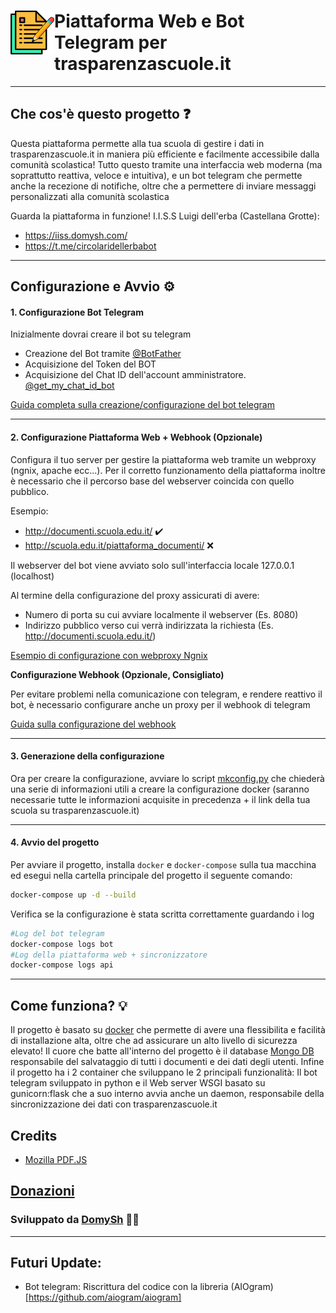 <h1><img align="left" src="doc/icon.png" width="70">Piattaforma Web e Bot Telegram per trasparenzascuole.it</h1>

---

## Che cos'è questo progetto ❓
Questa piattaforma permette alla tua scuola di gestire i dati in trasparenzascuole.it in maniera più efficiente e facilmente accessibile dalla comunità scolastica! Tutto questo tramite una interfaccia web moderna (ma soprattutto reattiva, veloce e intuitiva), e un bot telegram che permette anche la recezione di notifiche, oltre che a permettere di inviare messaggi personalizzati alla comunità scolastica

Guarda la piattaforma in funzione! I.I.S.S Luigi dell'erba (Castellana Grotte):
- https://iiss.domysh.com/
- https://t.me/circolaridellerbabot

--- 

## Configurazione e Avvio ⚙️

#### 1. Configurazione Bot Telegram

Inizialmente dovrai creare il bot su telegram
- Creazione del Bot tramite [@BotFather](https://t.me/BotFather)
- Acquisizione del Token del BOT
- Acquisizione del Chat ID dell'account amministratore. [@get_my_chat_id_bot](https://t.me/get_my_chat_id_bot)

[Guida completa sulla creazione/configurazione del bot telegram](doc/BOTTELEGRAM.md)

--- 

#### 2. Configurazione Piattaforma Web + Webhook (Opzionale)

Configura il tuo server per gestire la piattaforma web tramite un webproxy (ngnix, apache ecc...).
Per il corretto funzionamento della piattaforma inoltre è necessario che il percorso base del webserver coincida con quello pubblico.

Esempio:
- http://documenti.scuola.edu.it/ ✔️
- http://scuola.edu.it/piattaforma_documenti/ ❌

Il webserver del bot viene avviato solo sull'interfaccia locale 127.0.0.1 (localhost)

Al termine della configurazione del proxy assicurati di avere:
- Numero di porta su cui avviare localmente il webserver (Es. 8080)
- Indirizzo pubblico verso cui verrà indirizzata la richiesta (Es. http://documenti.scuola.edu.it/)

[Esempio di configurazione con webproxy Ngnix](doc/NGNIX_CONFIG.md)

<b>Configurazione Webhook (Opzionale, Consigliato)</b>

Per evitare problemi nella comunicazione con telegram, e rendere reattivo il bot, è necessario configurare anche un proxy per il webhook di telegram

[Guida sulla configurazione del webhook](doc/TG_WEBHOOK.md)

---

#### 3. Generazione della configurazione

Ora per creare la configurazione, avviare lo script [mkconfig.py](./mkconfig.py) che chiederà una serie di informazioni utili a creare la configurazione docker (saranno necessarie tutte le informazioni acquisite in precedenza + il link della tua scuola su trasparenzascuole.it)

---

#### 4. Avvio del progetto

Per avviare il progetto, installa `docker` e `docker-compose` sulla tua macchina ed esegui nella cartella principale del progetto il seguente comando:
```bash
docker-compose up -d --build
```
Verifica se la configurazione è stata scritta correttamente guardando i log
```bash
#Log del bot telegram
docker-compose logs bot
#Log della piattaforma web + sincronizzatore
docker-compose logs api
```

---

## Come funziona? 💡

Il progetto è basato su [docker](https://www.docker.com/) che permette di avere una flessibilita e facilità di installazione alta, oltre che ad assicurare un alto livello di sicurezza elevato! Il cuore che batte all'interno del progetto è il database [Mongo DB](https://www.mongodb.com/) responsabile del salvataggio di tutti i documenti e dei dati degli utenti. Infine il progetto ha i 2 container che sviluppano le 2 principali funzionalità: Il bot telegram sviluppato in python e il Web server WSGI basato su gunicorn:flask che a suo interno avvia anche un daemon, responsabile della sincronizzazione dei dati con trasparenzascuole.it

## Credits
- [Mozilla PDF.JS](https://mozilla.github.io/pdf.js/)

## [Donazioni](https://donorbox.org/bot-trasparenzascuole)

### Sviluppato da [DomySh](https://domysh.com) 👨‍💻

---

## Futuri Update:
- Bot telegram: Riscrittura del codice con la libreria (AIOgram)[https://github.com/aiogram/aiogram]

